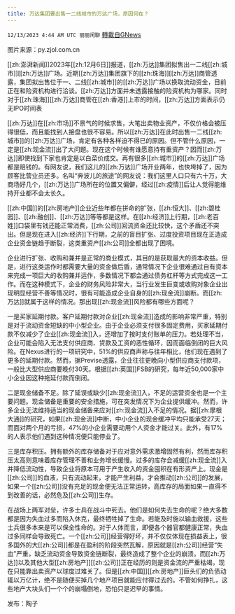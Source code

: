 ```yaml
---
title: 万达集团要出售一二线城市的万达广场，原因何在？
---
```

`12/13/2023 4:44 AM UTC 丽丽闲聊` [轉載自GNews](https://gnews.org/articles/2103069)

图片来源：py.zjol.com.cn

[[zh:澎湃新闻]]2023年[[zh:12月6日]]报道，[[zh:万达]]集团拟售出一二线[[zh:城市]][[zh:万达]]广场。近期[[zh:万达]]集团旗下的[[zh:珠海]][[zh:万达]]商管透露，集团拟出售位于一、二线[[zh:城市]]的[[zh:万达]]广场以换取流动资金，目前正在和险资机构进行洽谈。[[zh:万达]]方面并未透露接触的险资机构为哪家。同时对于[[zh:珠海]][[zh:万达]]商管在[[zh:香港]]上市的时间，[[zh:万达]]方面表示仍无IPO时间表

[[zh:万达]]在[[zh:市场]]不景气的时候求售，大笔出卖物业资产，不仅价格会被压得很低，而且能找到人接盘也很不容易。所以[[zh:万达]]在此时出售一二线[[zh:城市]]的[[zh:万达]]广场，肯定有各种各样迫不得已的原因。但不管什么原因，一定是[[zh:现金流]]出了大问题。现在这个时候有谁愿意持有重资产？因而[[zh:万达]]即使找到下家也肯定是以白菜价成交。再有很多[[zh:城市]]的[[zh:万达]]广场都是赔钱的。有网友说，我们这儿的[[zh:万达]]广场开业两年，也快垮掉了，因为顾客比营业员还多。名叫“奔波儿的旅途”的网友说：我们这里人口只有六十万，大商场好几个，[[zh:万达]]广场所在的位置又偏僻，经过[[zh:疫情]]后让人觉得能维持开业都不会太长久。

[[zh:中国]]的[[zh:房地产]]企业近些年都在拼命的扩张，[[zh:恒大]]、[[zh:碧桂园]]、[[zh:融创]]、[[zh:万达]]等等都是这样。在[[zh:经济]]上行期，[[zh:老百姓]]口袋里有钱还能正常消费，[[zh:公司]]回流资金还比较快，这个矛盾还不突出。但是现在进入[[zh:经济]]下行期，之前的盲目扩张、过度投资项目现在正造成企业资金链趋于断裂，这类重资产[[zh:公司]]全都出现了困境。

企业进行扩张、收购和兼并是正常的商业模式，其目的是获取最大的资本收益。但是，进行这类运作时都需要大量的资金做后盾，通常情况下企业很难通过自有资本来完成一项巨大的收购兼并运作，多数情况下都会通过债务杠杆等方式完成这一工作。而在这种模式下，企业的财务风险非常大，当行业发生巨变或收购对象企业出现明显经营不善等情况时，很有可能造成企业自身的[[zh:现金流]]崩断。而[[zh:万达]]就属于这样的情况。那出现[[zh:现金流]]风险都有哪些方面呢？

一是买家延期付款。客户延期付款对企业[[zh:现金流]]造成的影响非常严重，特别是对于流动资金短缺的中小型企业。由于企业必须支付很多固定费用，买家延期付款不仅减少了企业[[zh:现金流]]入，还增加了按时支付账单的压力。若处理不当，企业可能会陷入无法支付供应商、贷款及工资的恶性循环，因而面临倒闭的巨大风险。在Nexus进行的一项研究中，51%的供应商声称与往年相比，他们现在遇到了更多的延期付款。然而，据Previse透露，企业往往更晚向小型供应商支付款项，一般比大型供应商要晚付30天。根据[[zh:英国]]FSB的研究，每年近50,000家中小企业因这种拖延付款而倒闭。

二是现金储备不足。除了延误或缺少[[zh:现金流]]入，不足的运营资金也是一个主要问题。现金储备是重要的安全措施，可在突发情况下为企业提供缓冲。然而，许多企业无法维持适当的现金储备来应对[[zh:现金流]]入不足的情况。据[[zh:摩根大通]]的研究，如果[[zh:现金流]]中断，中小企业的现金缓冲平均只能承受27天；而面对两个月的亏损，47%的小企业需要动用个人资金才能过关。此外，有17%的人表示他们遇到这种情况便只能停业了。

三是库存积压。拥有额外的库存储备对于应对意外需求激增固然有利，然而库存积压太高则意味着库存管理不善和业务增长缓慢。过多的库存会减缓[[zh:现金流]]入并降低流动性，导致企业将原本可用于产生收入的资金囤积在有形资产上。现金是[[zh:公司]]的血液，只有流动起来，才能产生利益，才会推动[[zh:公司]]的发展，如果一个[[zh:公司]]没有充足的现金便无法正常运转，高库存的局面如果一直得不到改善的话，必然危及[[zh:公司]]生存。

在战场上两军对垒，许多士兵在战斗中死去。他们是如何失去生命的呢？绝大多数都是因为失血过多而陷入休克，最终牺牲掉了生命。若能及时施以输血救援，这些士兵很多本来是可以保全性命的。对于人体而言，即便各个器官都健康正常，失血过多同样会导致死亡。一个[[zh:公司]]经营得好坏，并不仅仅体现在损益表上，很多国外的大[[zh:公司]]都是在盈利的阶段突然瓦解，原因就是[[zh:公司]]经营“失血”严重，缺乏流动资金导致资金链断裂，最终造成了整个企业的崩溃。而[[zh:万达]]以及其他大型[[zh:房地产]][[zh:公司]]正在经历的则是资金流的严重枯竭，现在只能靠出卖资产以球度过难关了。但是[[zh:中国]][[zh:房地产]]巨头们的负债动辄以万亿计，绝不是随便买掉几个地产项目就能应付得过去的。不管如何挣扎，这些地产大块头们一个个的崩塌倒地，恐怕只是迟早的事情。

发布：陶子
